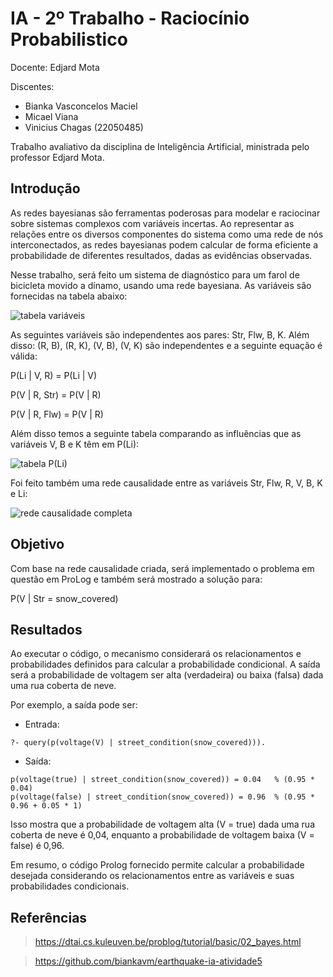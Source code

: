 # IA - 2º Trabalho - Raciocínio Probabilistico

Docente: Edjard Mota

Discentes:

- Bianka Vasconcelos Maciel
- Micael Viana
- Vinicius Chagas (22050485)

Trabalho avaliativo da disciplina de Inteligência Artificial, ministrada pelo professor Edjard Mota.

## Introdução

As redes bayesianas são ferramentas poderosas para modelar e raciocinar sobre sistemas complexos com variáveis incertas. Ao representar as relações entre os diversos componentes do sistema como uma rede de nós interconectados, as redes bayesianas podem calcular de forma eficiente a probabilidade de diferentes resultados, dadas as evidências observadas.

Nesse trabalho, será feito um sistema de diagnóstico para um farol de bicicleta movido a dínamo, usando uma rede bayesiana. As variáveis são fornecidas na tabela abaixo:

![tabela variáveis](https://github.com/user-attachments/assets/a285f223-1b28-46a6-a049-faff6d474c6a)

As seguintes variáveis são independentes aos pares: Str, Flw, B, K. Além disso: (R, B), (R, K), (V, B), (V, K) são independentes e a seguinte equação é válida:

P(Li | V, R) = P(Li | V)

P(V | R, Str) = P(V | R)

P(V | R, Flw) = P(V | R)

Além disso temos a seguinte tabela comparando as influências que as variáveis V, B e K têm em P(Li):

![tabela P(Li)](https://github.com/user-attachments/assets/c82ebf07-78b6-41f3-a828-678754937e00)

Foi feito também uma rede causalidade entre as variáveis Str, Flw, R, V, B, K e Li:

![rede causalidade completa](https://github.com/user-attachments/assets/413f501d-6df7-4c92-b4b2-09b8a654a3e7)

## Objetivo

Com base na rede causalidade criada, será implementado o problema em questão em ProLog e também será mostrado a solução para:

P(V | Str = snow_covered)

## Resultados

Ao executar o código, o mecanismo considerará os relacionamentos e probabilidades definidos para calcular a probabilidade condicional. A saída será a probabilidade de voltagem ser alta (verdadeira) ou baixa (falsa) dada uma rua coberta de neve.

Por exemplo, a saída pode ser:

- Entrada:

```
?- query(p(voltage(V) | street_condition(snow_covered))).
```

- Saída:

```
p(voltage(true) | street_condition(snow_covered)) = 0.04   % (0.95 * 0.04)
p(voltage(false) | street_condition(snow_covered)) = 0.96  % (0.95 * 0.96 + 0.05 * 1)
```

Isso mostra que a probabilidade de voltagem alta (V = true) dada uma rua coberta de neve é 0,04, enquanto a probabilidade de voltagem baixa (V = false) é 0,96.

Em resumo, o código Prolog fornecido permite calcular a probabilidade desejada considerando os relacionamentos entre as variáveis e suas probabilidades condicionais.

## Referências

> https://dtai.cs.kuleuven.be/problog/tutorial/basic/02_bayes.html

> https://github.com/biankavm/earthquake-ia-atividade5
